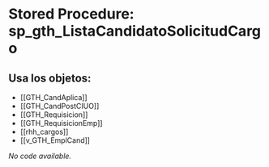# Stored Procedure: sp_gth_ListaCandidatoSolicitudCargo

## Usa los objetos:
- [[GTH_CandAplica]]
- [[GTH_CandPostCIUO]]
- [[GTH_Requisicion]]
- [[GTH_RequisicionEmp]]
- [[rhh_cargos]]
- [[v_GTH_EmplCand]]

*No code available.*
